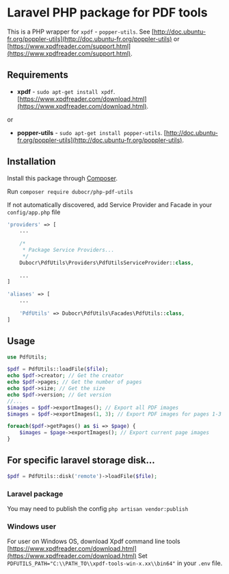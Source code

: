 # Laravel PHP package for PDF tools

This is a PHP wrapper for `xpdf` - `popper-utils`. See [http://doc.ubuntu-fr.org/poppler-utils](http://doc.ubuntu-fr.org/poppler-utils) or [https://www.xpdfreader.com/support.html](https://www.xpdfreader.com/support.html).



## Requirements
* __xpdf__ - `sudo apt-get install xpdf`. [https://www.xpdfreader.com/download.html](https://www.xpdfreader.com/download.html).

or

* __popper-utils__ - `sudo apt-get install popper-utils`. [http://doc.ubuntu-fr.org/poppler-utils](http://doc.ubuntu-fr.org/poppler-utils).


## Installation

Install this package through [Composer](https://getcomposer.org/).

Run `composer require dubocr/php-pdf-utils`

If not automatically discovered, add Service Provider and Facade in your `config/app.php` file
```php
'providers' => [
	...
	
	/*
	 * Package Service Providers...
	 */
	Dubocr\PdfUtils\Providers\PdfUtilsServiceProvider::class,
	
	...
]

'aliases' => [
	...
	
	'PdfUtils' => Dubocr\PdfUtils\Facades\PdfUtils::class,
]
```


## Usage

```php
use PdfUtils;
```

```php
$pdf = PdfUtils::loadFile($file);
echo $pdf->creator; // Get the creator
echo $pdf->pages; // Get the number of pages
echo $pdf->size; // Get the size
echo $pdf->version; // Get version
//...
$images = $pdf->exportImages(); // Export all PDF images
$images = $pdf->exportImages(1, 3); // Export PDF images for pages 1-3

foreach($pdf->getPages() as $i => $page) {
    $images = $page->exportImages(); // Export current page images
}
```

## For specific laravel storage disk...
```php
$pdf = PdfUtils::disk('remote')->loadFile($file);
```

### Laravel package

You may need to publish the config `php artisan vendor:publish`

### Windows user

For user on Windows OS, download Xpdf command line tools [https://www.xpdfreader.com/download.html](https://www.xpdfreader.com/download.html)
Set `PDFUTILS_PATH="C:\\PATH_TO\\xpdf-tools-win-x.xx\\bin64"` in your `.env` file.
